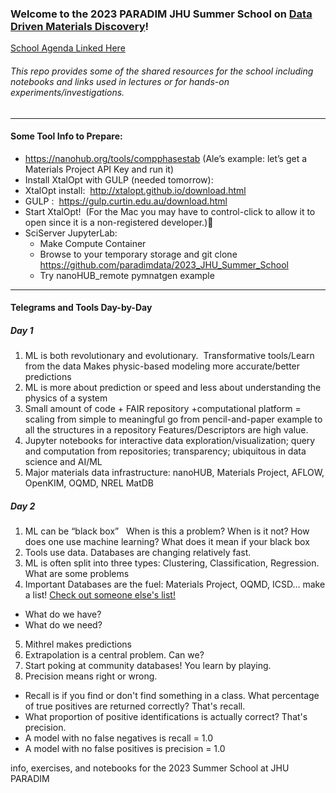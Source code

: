 ### Welcome to the 2023 PARADIM JHU Summer School on [Data Driven Materials Discovery](https://www.paradim.org/2023_JHU_SS)!

[School Agenda Linked Here](https://www.paradim.org/2023_JHU_SS)

###### This repo provides some of the shared resources for the school including notebooks and links used in lectures or for hands-on experiments/investigations.
---
#### Some Tool Info to Prepare:

* https://nanohub.org/tools/compphasestab  (Ale’s example: let’s get a Materials Project API Key and run it)
* Install XtalOpt with GULP (needed tomorrow):
 * XtalOpt install:  http://xtalopt.github.io/download.html
 * GULP :  https://gulp.curtin.edu.au/download.html
 * Start XtalOpt!  (For the Mac you may have to control-click to allow it to open since it is a non-registered developer.)
* SciServer JupyterLab:  
  * Make Compute Container
  * Browse to your temporary storage and git clone https://github.com/paradimdata/2023_JHU_Summer_School
  * Try nanoHUB_remote pymnatgen example
  
---
#### Telegrams and Tools Day-by-Day

##### Day 1
1. ML is both revolutionary and evolutionary.  
Transformative tools/Learn from the data
Makes physic-based modeling more accurate/better predictions
2. ML is more about prediction or speed and less about understanding the physics of a system 
3. Small amount of code + FAIR repository +computational platform = scaling from simple to meaningful
go from pencil-and-paper example to all the structures in a repository
Features/Descriptors are high value.
4. Jupyter notebooks for interactive data exploration/visualization; query and computation from repositories; transparency; ubiquitous in data science and AI/ML
5. Major materials data infrastructure: nanoHUB, Materials Project, AFLOW, OpenKIM, OQMD, NREL MatDB

##### Day 2
1. ML can be “black box”   
When is this a problem? When is it not?  How does one use machine learning?
What does it mean if your black box
2. Tools use data. Databases are changing relatively fast. 
3. ML is often split into three types: Clustering, Classification, Regression. What are some problems 
4. Important Databases are the fuel: Materials Project, OQMD, ICSD… make a list! [Check out someone else's list!](https://github.com/tilde-lab/awesome-materials-informatics)  
 * What do we have?
 * What do we need?  
5. Mithrel makes predictions
6. Extrapolation is a central problem. Can we? 
6. Start poking at community databases! You learn by playing.
7. Precision means right or wrong. 
 * Recall is if you find or don't find something in a class. What percentage of true positives are returned correctly?  That's recall. 
 * What proportion of positive identifications is actually correct? That's precision. 
 * A model with no false negatives is recall = 1.0 
 * A model with no false positives is precision = 1.0


info, exercises, and notebooks for the 2023 Summer School at JHU PARADIM
